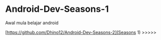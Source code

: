 # Android-Dev-Seasons-1

Awal mula belajar android 

[https://github.com/Dhino12/Android-Dev-Seasons-2](Seasons 1) >>>>>

